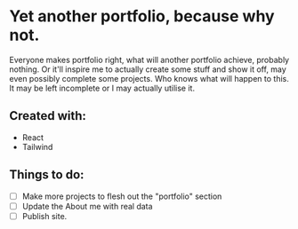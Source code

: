 # Yet another portfolio, because why not.

Everyone makes portfolio right, what will another portfolio achieve, probably nothing. Or it'll inspire me to actually create some stuff and show it off, may even possibly complete some projects. Who knows what will happen to this. It may be left incomplete or I may actually utilise it.

## Created with:
* React
* Tailwind

## Things to do:
- [ ] Make more projects to flesh out the "portfolio" section
- [ ] Update the About me with real data
- [ ] Publish site.
